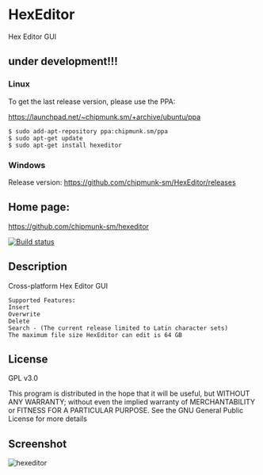 # HexEditor
Hex Editor GUI

## under development!!!

### Linux
To get the last release version, please use the PPA:

https://launchpad.net/~chipmunk.sm/+archive/ubuntu/ppa

```
$ sudo add-apt-repository ppa:chipmunk.sm/ppa
$ sudo apt-get update
$ sudo apt-get install hexeditor
```
### Windows
Release version: https://github.com/chipmunk-sm/HexEditor/releases

## Home page:

https://github.com/chipmunk-sm/hexeditor

[![Build status](https://ci.appveyor.com/api/projects/status/ig500t2beurjfivx?svg=true)](https://ci.appveyor.com/project/chipmunk-sm/hexeditor)

## Description
Cross-platform Hex Editor GUI

```
Supported Features:
Insert
Overwrite
Delete
Search - (The current release limited to Latin character sets)
The maximum file size HexEditor can edit is 64 GB
```

## License
GPL v3.0

This program is distributed in the hope that it will be useful,
but WITHOUT ANY WARRANTY; without even the implied warranty of
MERCHANTABILITY or FITNESS FOR A PARTICULAR PURPOSE.  See the
GNU General Public License for more details

## Screenshot

![hexeditor](https://user-images.githubusercontent.com/29524958/41822897-710c7c72-77ff-11e8-9201-c0fbe938f894.png)
